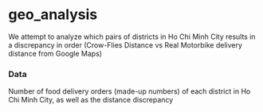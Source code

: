 # geo_analysis
We attempt to analyze which pairs of districts in Ho Chi Minh City results in a discrepancy in order (Crow-Flies Distance vs Real Motorbike delivery distance from Google Maps)

### Data
Number of food delivery orders (made-up numbers) of each district in Ho Chi Minh City, as well as the distance discrepancy
